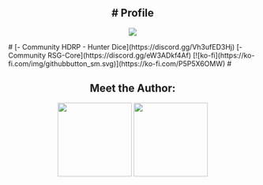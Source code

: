#
<h2 align="center"># Profile</h2>
<p align="center">
<a href="https://linktr.ee/sadicius"><img src="https://img.shields.io/badge/-Linktr-000000?style=flat-square&logo=github&logoColor=white"></a>
</p>
#
[- Community HDRP - Hunter Dice](https://discord.gg/Vh3ufED3Hj)
[- Community RSG-Core](https://discord.gg/eW3ADkf4Af)
[![ko-fi](https://ko-fi.com/img/githubbutton_sm.svg)](https://ko-fi.com/P5P5X6OMW)
#
<h2 align="center"> Meet the Author:</h2>
<p align="center">
<a><img height="150px" src="https://github-readme-stats.vercel.app/api?username=Sadicius&show_icons=true&theme=dark" /> <!-- wi*quL3fcV -->
<img height="150px" src="https://github-readme-stats.vercel.app/api/top-langs/?username=Sadicius&layout=compact&show_icons=true&theme=dark" /></a>
</p>
